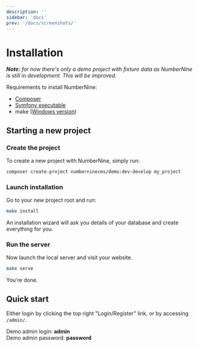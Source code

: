```yaml
---
description: ''
sidebar: 'docs'
prev: '/docs/screenshots/'
---
```


# Installation

_**Note:** for now there's only a demo project with fixture data as NumberNine is still in development. This will be improved._

Requirements to install NumberNine:
* [Composer](https://getcomposer.org/download/)
* [Symfony executable](https://symfony.com/download)
* make ([Windows version](http://gnuwin32.sourceforge.net/packages/make.htm))

## Starting a new project

### Create the project

To create a new project with NumberNine, simply run:

```bash
composer create-project numberninecms/demo:dev-develop my_project
```

### Launch installation

Go to your new project root and run:

```bash
make install
```

An installation wizard will ask you details of your database and create everything for you.

### Run the server

Now launch the local server and visit your website.

```bash
make serve
```

You're done.


## Quick start

Either login by clicking the top right "Login/Register" link, or by accessing `/admin/`.

Demo admin login: **admin**<br/>
Demo admin password: **password**
